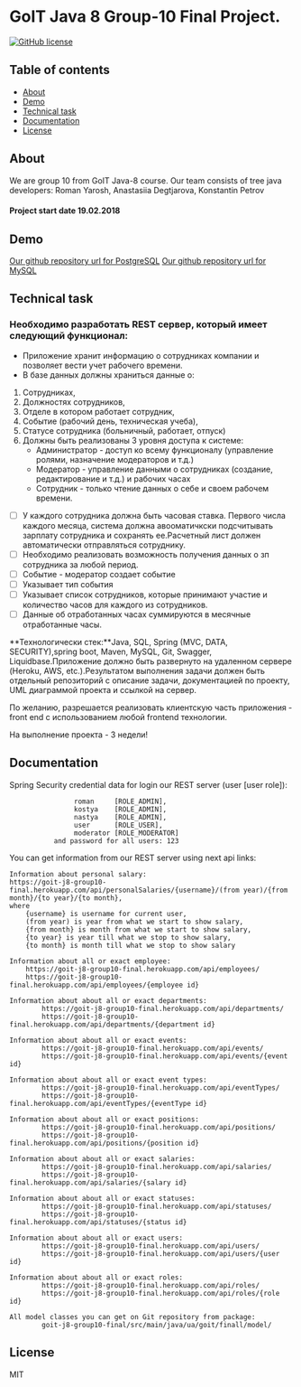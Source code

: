 # GoIT Java 8 Group-10 Final Project.

[![GitHub license](https://img.shields.io/badge/license-MIT-blue.svg)](https://raw.githubusercontent.com/0k6r/GoITFinalProject/master/LICENSE)

## Table of contents

- [About](#about)
- [Demo](#demo)
- [Technical task](#technical-task)
- [Documentation](#documentation)
- [License](#license)

## About

We are group 10 from GoIT Java-8 course.
Our team consists of tree java developers: Roman Yarosh, Anastasiia Degtjarova, Konstantin Petrov

#### Project start date 19.02.2018

## Demo

[Our github repository url for PostgreSQL](https://github.com/roman-yarosh/goit-j8-group10-final)
[Our github repository url for MySQL](https://github.com/0k6r/GoITFinalProject)

## Technical task

### Необходимо разработать REST сервер, который имеет следующий функционал:

* Приложение хранит информацию о сотрудниках компании и позволяет вести учет рабочего времени.
* В базе данных должны храниться данные о:
1. Сотрудниках,
2. Должностях сотрудников,
3. Отделе в котором работает сотрудник,
4. Событие (рабочий день, техническая учеба),
5. Статусе сотрудника (больничный, работает, отпуск)
6. Должны быть реализованы 3 уровня доступа к системе:
    * Администратор -  доступ ко всему функционалу (управление ролями, назначение модераторов и т.д.)
    * Модератор - управление данными о сотрудниках (создание, редактирование и т.д.) и рабочих часах
    * Сотрудник - только чтение данных о себе и своем рабочем времени.

- [ ] У каждого сотрудника должна быть часовая ставка. Первого числа каждого месяца, система должна авооматичкски подсчитывать зарплату сотрудника и сохранять ее.Расчетный лист должен автоматически отправляться сотруднику.
- [ ] Необходимо реализовать возможность получения данных о зп сотрудника за любой период.
- [ ] Событие - модератор создает событие
- [ ] Указывает тип события
- [ ] Указывает список сотрудников, которые принимают участие и количество часов для каждого из сотрудников.
- [ ] Данные об отработанных часах суммируются в месячные отработанные часы.

**Технологически стек:**Java, SQL, Spring (MVC, DATA, SECURITY),spring boot, Maven, MySQL, Git, Swagger, Liquidbase.Приложение должно быть развернуто на удаленном сервере (Heroku, AWS, etc.).Результатом выполнения задачи должен быть отдельный репозиторий с описание задачи, документацией по проекту, UML диаграммой проекта и ссылкой на сервер.

По желанию, разрешается реализовать клиентскую часть приложения - front end с использованием любой frontend технологии.

На выполнение проекта - 3 недели!

## Documentation

Spring Security credential data for login our REST server (user [user role]):
                        
                    roman     [ROLE_ADMIN], 
                    kostya    [ROLE_ADMIN], 
                    nastya    [ROLE_ADMIN],
                    user      [ROLE_USER],
                    moderator [ROLE_MODERATOR]
               and password for all users: 123

You can get information from our REST server using next api links:
   
    Information about personal salary:
    https://goit-j8-group10-final.herokuapp.com/api/personalSalaries/{username}/(from year)/{from month}/{to year}/{to month},
    where    
        {username} is username for current user,
        (from year) is year from what we start to show salary,
        {from month} is month from what we start to show salary,
        {to year} is year till what we stop to show salary,
        {to month} is month till what we stop to show salary
        
    Information about all or exact employee: 
        https://goit-j8-group10-final.herokuapp.com/api/employees/
        https://goit-j8-group10-final.herokuapp.com/api/employees/{employee id}
        
    Information about about all or exact departments: 
            https://goit-j8-group10-final.herokuapp.com/api/departments/
            https://goit-j8-group10-final.herokuapp.com/api/departments/{department id}
            
    Information about about all or exact events: 
            https://goit-j8-group10-final.herokuapp.com/api/events/
            https://goit-j8-group10-final.herokuapp.com/api/events/{event id}
            
    Information about about all or exact event types: 
            https://goit-j8-group10-final.herokuapp.com/api/eventTypes/
            https://goit-j8-group10-final.herokuapp.com/api/eventTypes/{eventType id}
            
    Information about about all or exact positions: 
            https://goit-j8-group10-final.herokuapp.com/api/positions/
            https://goit-j8-group10-final.herokuapp.com/api/positions/{position id}
            
    Information about about all or exact salaries: 
            https://goit-j8-group10-final.herokuapp.com/api/salaries/
            https://goit-j8-group10-final.herokuapp.com/api/salaries/{salary id}
            
    Information about about all or exact statuses: 
            https://goit-j8-group10-final.herokuapp.com/api/statuses/
            https://goit-j8-group10-final.herokuapp.com/api/statuses/{status id}
                
    Information about about all or exact users: 
            https://goit-j8-group10-final.herokuapp.com/api/users/
            https://goit-j8-group10-final.herokuapp.com/api/users/{user id}
                   
    Information about about all or exact roles: 
            https://goit-j8-group10-final.herokuapp.com/api/roles/
            https://goit-j8-group10-final.herokuapp.com/api/roles/{role id}
    
    All model classes you can get on Git repository from package:
            goit-j8-group10-final/src/main/java/ua/goit/finall/model/ 

## License

MIT
